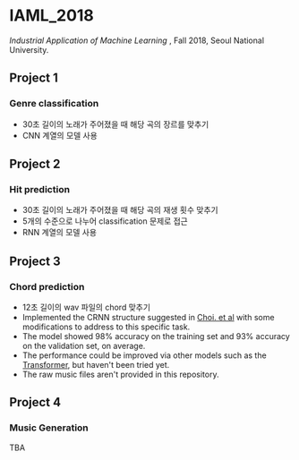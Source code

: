 # IAML_2018
*Industrial Application of Machine Learning* , Fall 2018, Seoul National University.

## Project 1
### Genre classification

* 30초 길이의 노래가 주어졌을 때 해당 곡의 장르를 맞추기
* CNN 계열의 모델 사용

## Project 2
### Hit prediction

* 30초 길이의 노래가 주어졌을 때 해당 곡의 재생 횟수 맞추기
* 5개의 수준으로 나누어 classification 문제로 접근
* RNN 계열의 모델 사용

## Project 3
### Chord prediction

* 12초 길이의 wav 파일의 chord 맞추기
* Implemented the CRNN structure suggested in [Choi. et al](https://ieeexplore.ieee.org/abstract/document/7952585) with some modifications to address to this specific task.
* The model showed 98% accuracy on the training set and 93% accuracy on the validation set, on average.
* The performance could be improved via other models such as the [Transformer](http://papers.nips.cc/paper/7181-attention-is-all-you-need), but haven't been tried yet.
* The raw music files aren't provided in this repository.

## Project 4
### Music Generation
TBA


